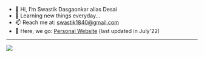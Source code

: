 - 👋 Hi, I’m Swastik Dasgaonkar alias Desai
- 🌱 Learning new things everyday...
- 📫 Reach me at: swastik1840@gmail.com
- 🚀 Here, we go: [Personal Website](https://swasdas.github.io/)  (last updated in July'22)
<hr>

<p align="left"> <img src="https://komarev.com/ghpvc/?username=swastik-dasgaonkar&label=Profile%20Views&color=brightgreen&style=plastic"/> </p>

<!---
- 👀 I’m interested in AI-Machine Learning and Data Science

- I love❤️ interacting with people around the world🌎, experiencing different cultures, and exploring the world's perspectives🔥 on design, business and technology💻.


srdasg/srdasg is a ✨ special ✨ repository because its `README.md` (this file) appears on your GitHub profile.
You can click the Preview link to take a look at your changes.
--->
